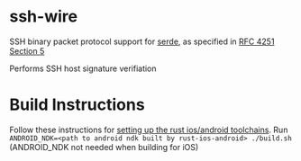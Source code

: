 #	ssh-wire
SSH binary packet protocol support for [serde](https://serde.rs), as specified in [RFC 4251 Section 5](https://tools.ietf.org/html/rfc4251.html#section-5)

Performs SSH host signature verifiation

#	Build Instructions
Follow these instructions for [setting up the rust ios/android toolchains](https://github.com/kennytm/rust-ios-android).
Run `ANDROID_NDK=<path to android ndk built by rust-ios-android> ./build.sh` (ANDROID\_NDK not needed when building for iOS)
